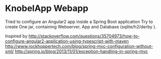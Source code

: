 # KnobelApp Webapp
Tried to configure an Angular2 app inside a Spring Boot application
Try to create
One jar, containing Webserver, App and Database (sqlite/h2/derby ).


Inspired by
http://stackoverflow.com/questions/35704973/how-to-configure-angular2-application-using-typescript-with-maven
http://www.rockhoppertech.com/blog/spring-mvc-configuration-without-xml/
http://spring.io/blog/2013/11/01/exception-handling-in-spring-mvc